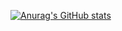 
[![Anurag's GitHub stats](https://github-readme-stats.vercel.app/api?username=gbernal)](https://github.com/gbernal/github-readme-stats)
